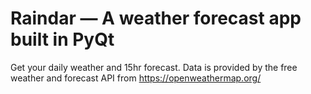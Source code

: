 # Raindar — A weather forecast app built in PyQt

Get your daily weather and 15hr forecast. Data is provided by the free
weather and forecast API from https://openweathermap.org/



